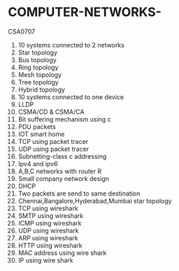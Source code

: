 # COMPUTER-NETWORKS-
CSA0707
1. 10 systems connected to 2 networks 
2. Star topology
3. Bus topology
4. Ring topology
5. Mesh topology
6. Tree topology
7. Hybrid topology
8. 10 systems connected to one device
9. LLDP
10. CSMA/CD & CSMA/CA
11. Bit suffering mechanism using c
12. PDU packets
13. IOT smart home
14. TCP using packet tracer 
15. UDP using packet tracer 
16. Subnetting-class c addressing
17. Ipv4 and ipv6
18. A,B,C networks with router R
19. Small company network design
20. DHCP
21. Two packets are send to same destination 
22. Chennai,Bangalore,Hyderabad,Mumbai star topology 
23. TCP using wireshark
24. SMTP using wireshark
25. ICMP using wireshark
26. UDP using wireshark
27. ARP using wireshark
28. HTTP using wireshark
29. MAC address using wire shark
30. IP using wire shark
